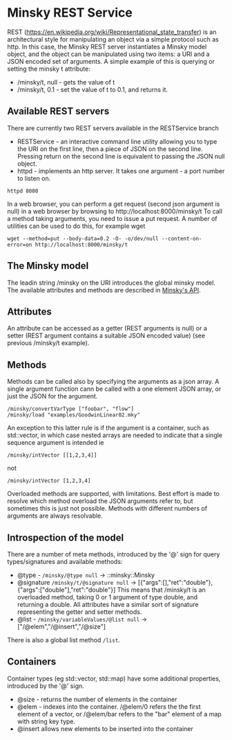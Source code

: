 # Minsky REST Service

REST (https://en.wikipedia.org/wiki/Representational_state_transfer) is an architectural style for manipulating an object via a simple protocol such as http. In this case, the Minsky REST server instantiates a Minsky model object, and the object can be manipulated using two items: a URI and a JSON encoded set of arguments. A simple example of this is querying or setting the minsky t attribute:
   * /minsky/t, null  - gets the value of t
   * /minsky/t, 0.1   - set the value of t to 0.1, and returns it.
   
## Available REST servers
There are currently two REST servers available in the RESTService branch
   * RESTService - an interactive command line utility allowing you to type the URI on the first line, then a piece of JSON on the second line. Pressing return on the second line is equivalent to passing the JSON null object.
   * httpd - implements an http server. It takes one argument - a port number to listen on.
   ~~~~
   httpd 8000
   ~~~~
   In a web browser, you can perform a get request (second json argument is null) in a web browser by browsing to http://localhost:8000/minsky/t
   To call a method taking arguments, you need to issue a put request. A number of utilities can be used to do this, for example wget
   ~~~~
   wget --method=put --body-data=0.2 -O- -o/dev/null --content-on-error=on http://localhost:8000/minsky/t
   ~~~~
   
## The Minsky model
The leadin string /minsky on the URI introduces the global minsky model.
The available attributes and methods are described in [Minsky's API](https://minsky.sourceforge.io/doxydoc/html/). 

## Attributes
An attribute can be accessed as a getter (REST arguments is null) or a setter (REST argument contains a suitable JSON encoded value) (see previous /minsky/t example).

## Methods
Methods can be called also by specifying the arguments as a json array. A single argument function cann be called with a one element JSON array, or just the JSON for the argument. 

~~~~
/minsky/convertVarType ["foobar", "flow"]
/minsky/load "examples/GoodwinLinear02.mky"
~~~~

An exception to this latter rule is if the argument is a container, such as std::vector, in which case nested arrays are needed to indicate that a single sequence argument is intended ie

~~~~
/minsky/intVector [[1,2,3,4]]
~~~~

not

~~~~
/minsky/intVector [1,2,3,4]
~~~~

Overloaded methods are supported, with limitations. Best effort is made to resolve which method overload the JSON arguments refer to, but sometimes this is just not possible. Methods with different numbers of arguments are always resolvable.

## Introspection of the model

There are a number of meta methods, introduced by the '@' sign for query types/signatures and available methods:
* @type - `/minsky/@type null` -> ::minsky::Minsky
* @signature `/minsky/t/@signature null` -> [{"args":[],"ret":"double"},{"args":["double"],"ret":"double"}]
  This means that /minsky/t is an overloaded method, taking 0 or 1 argument of type double, and returning a double. All attributes have a similar sort of signature representing the getter and setter methods.
* @list - `/minsky/variableValues/@list null` -> ["/@elem","/@insert","/@size"]

There is also a global list method `/list`.

## Containers

Container types (eg std::vector, std::map) have some additional properties, introduced by the '@' sign.
* @size - returns the number of elements in the container
* @elem - indexes into the container. /@elem/0 refers the the first element of a vector, or /@elem/bar refers to the "bar" element of a map with string key type.
* @insert allows new elements to be inserted into the container

